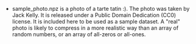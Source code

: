 * sample_photo.npz is a photo of a tarte tatin :). The photo was taken by Jack Kelly.
  It is released under a Public Domain Dedication (CC0) license. It is included here
  to be used as a sample dataset. A "real" photo is likely to compress in a more realistic
  way than an array of random numbers, or an array of all-zeros or all-ones.
